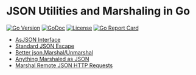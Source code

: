 # JSON Utilities and Marshaling in Go

[![Go
Version](https://img.shields.io/github/go-mod/go-version/rwxrob/json)](https://tip.golang.org/doc/go1.18)
[![GoDoc](https://godoc.org/github.com/rwxrob/json?status.svg)](https://godoc.org/github.com/rwxrob/json)
[![License](https://img.shields.io/badge/license-Apache2-brightgreen.svg)](LICENSE)
[![Go Report
Card](https://goreportcard.com/badge/github.com/rwxrob/json)](https://goreportcard.com/report/github.com/rwxrob/json)

* [AsJSON Interface](json.go)
* [Standard JSON Escape](json.go)
* [Better json.Marshal/Unmarshal](json_test.go)
* [Anything Marshaled as JSON](json_test.go)
* [Marshal Remote JSON HTTP Requests](req_test.go)
